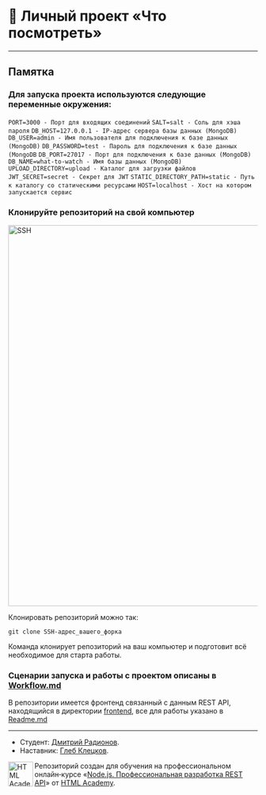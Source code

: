 # :floppy_disk: Личный проект «Что посмотреть»

---

## Памятка

### Для запуска проекта используются следующие переменные окружения:

`PORT=3000 - Порт для входящих соединений`
`SALT=salt - Соль для хэша пароля`
`DB_HOST=127.0.0.1 - IP-адрес сервера базы данных (MongoDB)`
`DB_USER=admin - Имя пользователя для подключения к базе данных (MongoDB)`
`DB_PASSWORD=test - Пароль для подключения к базе данных (MongoDB`
`DB_PORT=27017 - Порт для подключения к базе данных (MongoDB)`
`DB_NAME=what-to-watch - Имя базы данных (MongoDB)`
`UPLOAD_DIRECTORY=upload - Каталог для загрузки файлов`
`JWT_SECRET=secret - Секрет для JWT`
`STATIC_DIRECTORY_PATH=static - Путь к каталогу со статическими ресурсами`
`HOST=localhost - Хост на котором запускается сервис`

### Клонируйте репозиторий на свой компьютер

<img width="769" alt="SSH" src="https://cloud.githubusercontent.com/assets/259739/20264180/42704126-aa7b-11e6-9ab4-73372b812a53.png">

Клонировать репозиторий можно так:

```
git clone SSH-адрес_вашего_форка
```

Команда клонирует репозиторий на ваш компьютер и подготовит всё необходимое для старта работы.

### Сценарии запуска и работы с проектом описаны в [Workflow.md](/Workflow.md)

В репозитории имеется фронтенд связанный с данным REST API, находящийся в директории [frontend](/frontend), все для работы указано в [Readme.md](/frontend/Readme.md)

---

* Студент: [Дмитрий Радионов](https://up.htmlacademy.ru/nodejs-api/2/user/678357).
* Наставник: [Глеб Клецков](https://up.htmlacademy.ru/react/10/user/1487865).

<a href="https://htmlacademy.ru/profession/fullstack"><img align="left" width="50" height="50" title="HTML Academy" src="https://up.htmlacademy.ru/static/img/intensive/nodejs/logo-for-github-2.png"></a>

Репозиторий создан для обучения на профессиональном онлайн‑курсе «[Node.js. Профессиональная разработка REST API](https://htmlacademy.ru/profession/fullstack)» от [HTML Academy](https://htmlacademy.ru).
